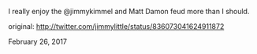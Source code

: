 I really enjoy the @jimmykimmel and Matt Damon feud more than I should. 

original: http://twitter.com/jimmylittle/status/836073041624911872 

February 26, 2017